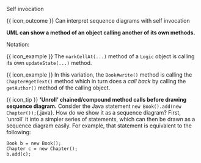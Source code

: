<span id="title">Self invocation</span>

<span id="prereqs"></span>

<span id="outcomes">{{ icon_outcome }} Can interpret sequence diagrams with self invocation</span>

<div id="body">

**UML can show a method of an object calling another of its own methods.**

Notation:

<pic eager src="{{baseUrl}}/uml/sequenceDiagrams/selfInvocation/images/notation.png" width="200" />
<p/>

<box>

{{ icon_example }} The `markCellAt(...)` method of a `Logic` object is calling its own `updateState(...)` method.

<pic eager src="{{baseUrl}}/uml/sequenceDiagrams/selfInvocation/images/logic.png" width="350" />
<p/>

{{ icon_example }} In this variation, the `Book#write()` method is calling the `Chapter#getText()` method which in turn does a _call back_ by calling the `getAuthor()` method of the calling object.

<pic eager src="{{baseUrl}}/uml/sequenceDiagrams/selfInvocation/images/callBack.png" width="350" />
<p/>

</box>

{{ icon_tip }} **'Unroll' chained/compound method calls before drawing sequence diagram.** Consider the Java statement `new Book().add(new Chapter());`{.java}. How do we show it as a sequence diagram? First, 'unroll' it into a simpler series of statements, which can then be drawn as a sequence diagram easily. For example, that statement is equivalent to the following:
```java{.no-line-numbers}
Book b = new Book();
Chapter c = new Chapter();
b.add(c);
```

</div>

<div id="extras">
</div>
